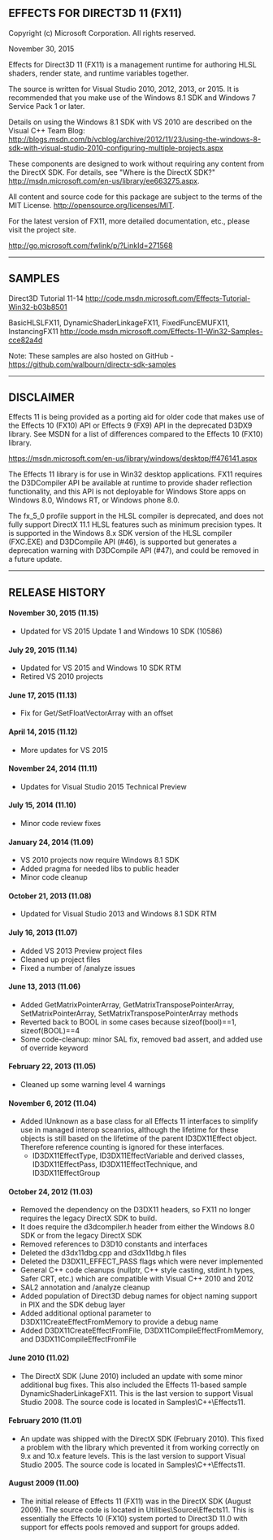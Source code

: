 EFFECTS FOR DIRECT3D 11 (FX11)
------------------------------

Copyright (c) Microsoft Corporation. All rights reserved.

November 30, 2015

Effects for Direct3D 11 (FX11) is a management runtime for authoring HLSL shaders, render
state, and runtime variables together.

The source is written for Visual Studio 2010, 2012, 2013, or 2015. It is recommended that you
make use of the Windows 8.1 SDK and Windows 7 Service Pack 1 or later.

Details on using the Windows 8.1 SDK with VS 2010 are described on the Visual C++ Team Blog:
<http://blogs.msdn.com/b/vcblog/archive/2012/11/23/using-the-windows-8-sdk-with-visual-studio-2010-configuring-multiple-projects.aspx>

These components are designed to work without requiring any content from the DirectX SDK. For details,
see "Where is the DirectX SDK?" <http://msdn.microsoft.com/en-us/library/ee663275.aspx>.

All content and source code for this package are subject to the terms of the MIT License.
<http://opensource.org/licenses/MIT>.

For the latest version of FX11, more detailed documentation, etc., please visit the project site.

http://go.microsoft.com/fwlink/p/?LinkId=271568


-------
SAMPLES
-------

Direct3D Tutorial 11-14
http://code.msdn.microsoft.com/Effects-Tutorial-Win32-b03b8501

BasicHLSLFX11, DynamicShaderLinkageFX11, FixedFuncEMUFX11, InstancingFX11
http://code.msdn.microsoft.com/Effects-11-Win32-Samples-cce82a4d

Note: These samples are also hosted on GitHub - https://github.com/walbourn/directx-sdk-samples


----------
DISCLAIMER
----------

Effects 11 is being provided as a porting aid for older code that makes use of the Effects 10 (FX10) API or Effects 9 (FX9)
API in the deprecated D3DX9 library. See MSDN for a list of differences compared to the Effects 10 (FX10) library.

https://msdn.microsoft.com/en-us/library/windows/desktop/ff476141.aspx

The Effects 11 library is for use in Win32 desktop applications. FX11 requires the D3DCompiler API be available at runtime
to provide shader reflection functionality, and this API is not deployable for Windows Store apps on Windows 8.0, Windows RT,
or Windows phone 8.0.

The fx_5_0 profile support in the HLSL compiler is deprecated, and does not fully support DirectX 11.1 HLSL features
such as minimum precision types. It is supported in the Windows 8.x SDK version of the HLSL compiler (FXC.EXE) and
D3DCompile API (#46), is supported but generates a deprecation warning with D3DCompile API (#47), and could be removed
in a future update.


---------------
RELEASE HISTORY
---------------

#### November 30, 2015 (11.15)
* Updated for VS 2015 Update 1 and Windows 10 SDK (10586)

#### July 29, 2015 (11.14)
* Updated for VS 2015 and Windows 10 SDK RTM
* Retired VS 2010 projects

#### June 17, 2015 (11.13)
* Fix for Get/SetFloatVectorArray with an offset

#### April 14, 2015 (11.12)
* More updates for VS 2015

#### November 24, 2014 (11.11)
* Updates for Visual Studio 2015 Technical Preview

#### July 15, 2014 (11.10)
* Minor code review fixes

#### January 24, 2014 (11.09)
* VS 2010 projects now require Windows 8.1 SDK
* Added pragma for needed libs to public header
* Minor code cleanup

#### October 21, 2013 (11.08)
* Updated for Visual Studio 2013 and Windows 8.1 SDK RTM

#### July 16, 2013 (11.07)
* Added VS 2013 Preview project files
* Cleaned up project files
* Fixed a number of /analyze issues

#### June 13, 2013 (11.06)
* Added GetMatrixPointerArray, GetMatrixTransposePointerArray, SetMatrixPointerArray, SetMatrixTransposePointerArray methods
* Reverted back to BOOL in some cases because sizeof(bool)==1, sizeof(BOOL)==4
* Some code-cleanup: minor SAL fix, removed bad assert, and added use of override keyword

#### February 22, 2013 (11.05)
* Cleaned up some warning level 4 warnings

#### November 6, 2012 (11.04)
* Added IUnknown as a base class for all Effects 11 interfaces to simplify use in managed interop sceanrios, although the lifetime for these objects is still based on the lifetime of the parent ID3DX11Effect object. Therefore reference counting is ignored for these interfaces.
  * ID3DX11EffectType, ID3DX11EffectVariable and derived classes, ID3DX11EffectPass, ID3DX11EffectTechnique, and ID3DX11EffectGroup

#### October 24, 2012 (11.03)
* Removed the dependency on the D3DX11 headers, so FX11 no longer requires the legacy DirectX SDK to build.
* It does require the d3dcompiler.h header from either the Windows 8.0 SDK or from the legacy DirectX SDK
* Removed references to D3D10 constants and interfaces
* Deleted the d3dx11dbg.cpp and d3dx11dbg.h files
*  Deleted the D3DX11_EFFECT_PASS flags which were never implemented
* General C++ code cleanups (nullptr, C++ style casting, stdint.h types, Safer CRT, etc.) which are compatible with Visual C++ 2010 and 2012
* SAL2 annotation and /analyze cleanup
* Added population of Direct3D debug names for object naming support in PIX and the SDK debug layer
* Added additional optional parameter to D3DX11CreateEffectFromMemory to provide a debug name
* Added D3DX11CreateEffectFromFile, D3DX11CompileEffectFromMemory, and D3DX11CompileEffectFromFile

#### June 2010 (11.02)
* The DirectX SDK (June 2010) included an update with some minor additional bug fixes. This also included the Effects 11-based sample DynamicShaderLinkageFX11. This is the last version to support Visual Studio 2008.  The source code is located in Samples\C++\Effects11.

#### February 2010 (11.01)
* An update was shipped with the DirectX SDK (February 2010). This fixed a problem with the library which prevented it from working correctly on 9.x and 10.x feature levels. This is the last version to support Visual Studio 2005. The source code is located in Samples\C++\Effects11.

#### August 2009 (11.00)
* The initial release of Effects 11 (FX11) was in the DirectX SDK (August 2009). The source code is located in Utilities\Source\Effects11. This is essentially the Effects 10 (FX10) system ported to Direct3D 11.0 with support for effects pools removed and support for groups added.
